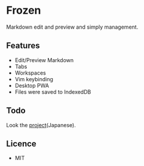 # Frozen

Markdown edit and preview and simply management.

## Features

- Edit/Preview Markdown
- Tabs
- Workspaces
- Vim keybinding
- Desktop PWA
- Files were saved to IndexedDB

## Todo

Look the [project](https://github.com/sosukesuzuki/Frozen/projects/1)(Japanese).

## Licence

- MIT
